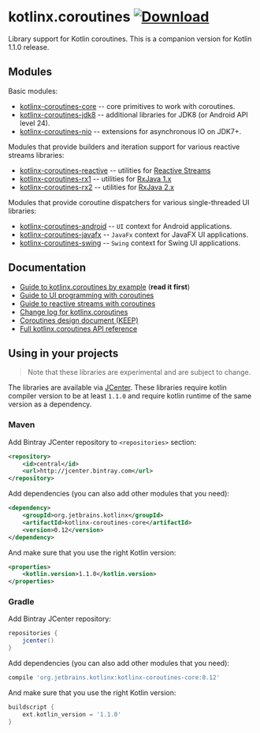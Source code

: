 # kotlinx.coroutines [ ![Download](https://api.bintray.com/packages/kotlin/kotlin-eap-1.1/kotlinx.coroutines/images/download.svg) ](https://bintray.com/kotlin/kotlin-eap-1.1/kotlinx.coroutines/_latestVersion)

Library support for Kotlin coroutines. This is a companion version for Kotlin 1.1.0 release. 

## Modules

Basic modules:

* [kotlinx-coroutines-core](kotlinx-coroutines-core) -- core primitives to work with coroutines. 
* [kotlinx-coroutines-jdk8](kotlinx-coroutines-jdk8) -- additional libraries for JDK8 (or Android API level 24).
* [kotlinx-coroutines-nio](kotlinx-coroutines-nio) -- extensions for asynchronous IO on JDK7+.

Modules that provide builders and iteration support for various reactive streams libraries:

* [kotlinx-coroutines-reactive](reactive/kotlinx-coroutines-reactive) -- utilities for [Reactive Streams](http://www.reactive-streams.org)
* [kotlinx-coroutines-rx1](reactive/kotlinx-coroutines-rx1) -- utilities for [RxJava 1.x](https://github.com/ReactiveX/RxJava/tree/1.x)
* [kotlinx-coroutines-rx2](reactive/kotlinx-coroutines-rx2) -- utilities for [RxJava 2.x](https://github.com/ReactiveX/RxJava)

Modules that provide coroutine dispatchers for various single-threaded UI libraries:

* [kotlinx-coroutines-android](ui/kotlinx-coroutines-android) -- `UI` context for Android applications.
* [kotlinx-coroutines-javafx](ui/kotlinx-coroutines-javafx) -- `JavaFx` context for JavaFX UI applications.
* [kotlinx-coroutines-swing](ui/kotlinx-coroutines-swing) -- `Swing` context for Swing UI applications.
 
## Documentation

* [Guide to kotlinx.coroutines by example](coroutines-guide.md) (**read it first**)
* [Guide to UI programming with coroutines](ui/coroutines-guide-ui.md)
* [Guide to reactive streams with coroutines](reactive/coroutines-guide-reactive.md)
* [Change log for kotlinx.coroutines](CHANGES.md)
* [Coroutines design document (KEEP)](https://github.com/Kotlin/kotlin-coroutines/blob/master/kotlin-coroutines-informal.md)
* [Full kotlinx.coroutines API reference](http://kotlin.github.io/kotlinx.coroutines)
 
## Using in your projects

> Note that these libraries are experimental and are subject to change.

The libraries are available via [JCenter](https://bintray.com/bintray/jcenter).
These libraries require kotlin compiler version to be at least `1.1.0` and 
require kotlin runtime of the same version as a dependency.

### Maven

Add Bintray JCenter repository to `<repositories>` section:

```xml
<repository>
    <id>central</id>
    <url>http://jcenter.bintray.com</url>
</repository>
```

Add dependencies (you can also add other modules that you need):

```xml
<dependency>
    <groupId>org.jetbrains.kotlinx</groupId>
    <artifactId>kotlinx-coroutines-core</artifactId>
    <version>0.12</version>
</dependency>
```

And make sure that you use the right Kotlin version:

```xml
<properties>
    <kotlin.version>1.1.0</kotlin.version>
</properties>
```

### Gradle

Add Bintray JCenter repository:

```groovy
repositories {
    jcenter()
}
```

Add dependencies (you can also add other modules that you need):

```groovy
compile 'org.jetbrains.kotlinx:kotlinx-coroutines-core:0.12'
```

And make sure that you use the right Kotlin version:

```groovy
buildscript {
    ext.kotlin_version = '1.1.0'
}
```
